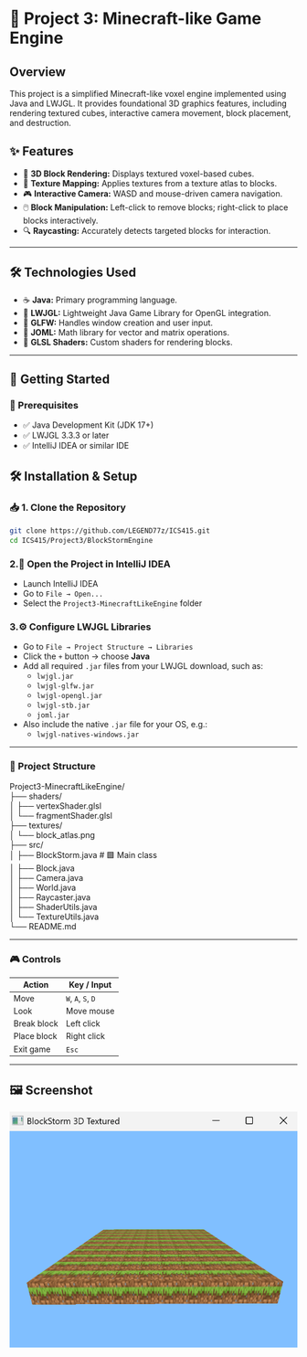 #  🧱 Project 3: Minecraft-like Game Engine

## Overview
This project is a simplified Minecraft-like voxel engine implemented using Java and LWJGL. It provides foundational 3D graphics features, including rendering textured cubes, interactive camera movement, block placement, and destruction.

## ✨ Features
- 🧱 **3D Block Rendering:** Displays textured voxel-based cubes.
- 🎨 **Texture Mapping:** Applies textures from a texture atlas to blocks.
- 🎮 **Interactive Camera:** WASD and mouse-driven camera navigation.
- 🖱️ **Block Manipulation:** Left-click to remove blocks; right-click to place blocks interactively.
- 🔍 **Raycasting:** Accurately detects targeted blocks for interaction.

---

## 🛠 Technologies Used

- ☕ **Java:** Primary programming language.
- 🧰 **LWJGL:** Lightweight Java Game Library for OpenGL integration.
- 🧼 **GLFW:** Handles window creation and user input.
- 📐 **JOML:** Math library for vector and matrix operations.
- 🧠 **GLSL Shaders:** Custom shaders for rendering blocks.

---

## 🚀 Getting Started

### 🔧 Prerequisites

- ✅ Java Development Kit (JDK 17+)
- ✅ LWJGL 3.3.3 or later
- ✅ IntelliJ IDEA or similar IDE

## 🛠️ Installation & Setup

### 📥 1. Clone the Repository
```bash
git clone https://github.com/LEGEND77z/ICS415.git
cd ICS415/Project3/BlockStormEngine
```
### 2.🧠 Open the Project in IntelliJ IDEA

- Launch IntelliJ IDEA  
- Go to `File → Open...`  
- Select the `Project3-MinecraftLikeEngine` folder

### 3.⚙️ Configure LWJGL Libraries

- Go to `File → Project Structure → Libraries`  
- Click the `+` button → choose **Java**  
- Add all required `.jar` files from your LWJGL download, such as:
  - `lwjgl.jar`
  - `lwjgl-glfw.jar`
  - `lwjgl-opengl.jar`
  - `lwjgl-stb.jar`
  - `joml.jar`
- Also include the native `.jar` file for your OS, e.g.:
  - `lwjgl-natives-windows.jar`

---

### 📁 Project Structure

Project3-MinecraftLikeEngine/  
├── shaders/  
│ ├── vertexShader.glsl    
│ └── fragmentShader.glsl  
├── textures/  
│ └── block_atlas.png  
├── src/  
│ ├── BlockStorm.java # 🟩 Main class  
│ ├── Block.java  
│ ├── Camera.java  
│ ├── World.java  
│ ├── Raycaster.java  
│ ├── ShaderUtils.java  
│ └── TextureUtils.java  
└── README.md  



---

### 🎮 Controls

| Action         | Key / Input       |
|----------------|-------------------|
| Move           | `W`, `A`, `S`, `D` |
| Look           | Move mouse        |
| Break block    | Left click        |
| Place block    | Right click       |
| Exit game      | `Esc`             |

---
## 🖼️ Screenshot

![BlockStorm Preview](screenshot.png)
